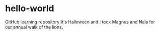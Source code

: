 # hello-world
GitHub learning repository
It's Halloween and I took Magnus and Nala for our annual walk of the lions.

